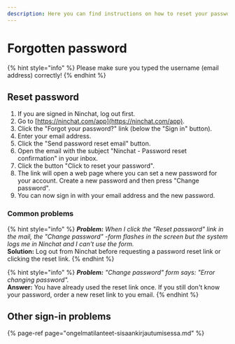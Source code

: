 ```yaml
---
description: Here you can find instructions on how to reset your password if you forgot it.
---
```


# Forgotten password



{% hint style="info" %}
Please make sure you typed the username \(email address\) correctly!
{% endhint %}

## Reset password

1. If you are signed in Ninchat, log out first.
2. Go to [https://ninchat.com/app](https://ninchat.com/app).
3. Click the "Forgot your password?" link \(below the "Sign in" button\).
4. Enter your email address.
5. Click the "Send password reset email" button.
6. Open the email with the subject "Ninchat - Password reset confirmation" in your inbox.
7. Click the button "Click to reset your password".
8. The link will open a web page where you can set a new password for your account. Create a new password and then press "Change password".
9. You can now sign in with your email address and the new password.

### Common problems

{% hint style="info" %}
_**Problem:** When I click the "Reset password" link in the mail, the "Change password" -form flashes in the screen but the system logs me in Ninchat and I can't use the form._  
**Solution:** Log out from Ninchat before requesting a password reset link or clicking the reset link.
{% endhint %}

{% hint style="info" %}
_**Problem:** "Change password" form says: "Error changing password"._  
**Answer:** You have already used the reset link once. If you still don't know your password, order a new reset link to you email.
{% endhint %}

## Other sign-in problems

{% page-ref page="ongelmatilanteet-sisaankirjautumisessa.md" %}



